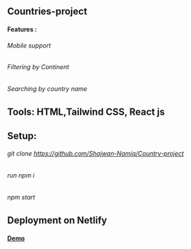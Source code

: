 ## Countries-project
#### Features :
###### Mobile support
###### Filtering by Continent 
###### Searching by country name

## Tools: HTML,Tailwind CSS, React js

## Setup:  
###### git clone https://github.com/Shajwan-Namiq/Country-project
###### run npm i 
###### npm start 



## Deployment on Netlify
#### <a href="https://main--famous-horse-b91d35.netlify.app/">Demo</a>

